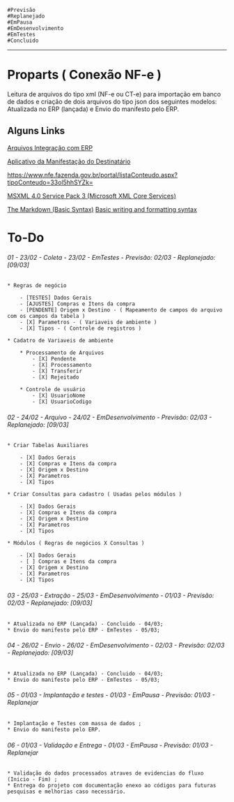 ~~~~
#Previsão
#Replanejado
#EmPausa
#EmDesenvolvimento
#EmTestes
#Concluido
~~~~
___

# Proparts ( Conexão NF-e )

Leitura de arquivos do tipo xml (NF-e ou CT-e) para importação em banco de dados e criação de dois arquivos do tipo json dos seguintes modelos: Atualizada no ERP (lançada) e Envio do manifesto pelo ERP.


## Alguns Links
[Arquivos Integração com ERP](http://docs.conexaonfe.com.br/arquivos-integracao/#envio-do-manifesto-pelo-erp)

[Aplicativo da Manifestação do Destinatário](http://www.mdehom.fazenda.sp.gov.br/docs/manual.pdf)

https://www.nfe.fazenda.gov.br/portal/listaConteudo.aspx?tipoConteudo=33ol5hhSYZk=



[MSXML 4.0 Service Pack 3 (Microsoft XML Core Services)](https://www.microsoft.com/en-us/download/details.aspx?id=15697)

[The Markdown (Basic Syntax)](https://www.markdownguide.org/basic-syntax/)
[Basic writing and formatting syntax](https://docs.github.com/pt/github/writing-on-github/basic-writing-and-formatting-syntax)





# To-Do

###### 01 - 23/02 - Coleta - 23/02 - EmTestes - Previsão: 02/03 - Replanejado: [09/03]

	* Regras de negócio

		- [TESTES] Dados Gerais
		- [AJUSTES] Compras e Itens da compra
		- [PENDENTE] Origem x Destino - ( Mapeamento de campos do arquivo com os campos da tabela )
		- [X] Parametros - ( Variaveis de ambiente )
		- [X] Tipos - ( Controle de registros )

	* Cadatro de Variaveis de ambiente

		* Processamento de Arquivos
			- [X] Pendente
			- [X] Processamento
			- [X] Transferir
			- [X] Rejeitado

		* Controle de usuário
			- [X] UsuarioNome
			- [X] UsuarioCodigo

###### 02 - 24/02 - Arquivo - 24/02 - EmDesenvolvimento - Previsão: 02/03 - Replanejado: [09/03]

	* Criar Tabelas Auxiliares

		- [X] Dados Gerais
		- [X] Compras e Itens da compra
		- [X] Origem x Destino
		- [X] Parametros
		- [X] Tipos

	* Criar Consultas para cadastro ( Usadas pelos módulos )

		- [X] Dados Gerais
		- [X] Compras e Itens da compra
		- [X] Origem x Destino
		- [X] Parametros
		- [X] Tipos

	* Módulos ( Regras de negócios X Consultas )

		- [X] Dados Gerais
		- [ ] Compras e Itens da compra
		- [X] Origem x Destino
		- [X] Parametros
		- [X] Tipos


###### 03 - 25/03 - Extração - 25/03 - EmDesenvolvimento - 01/03 - Previsão: 02/03 - Replanejado: [09/03]

	* Atualizada no ERP (Lançada) - Concluido - 04/03;
	* Envio do manifesto pelo ERP - EmTestes - 05/03;

###### 04 - 26/02 - Envio - 26/02 - EmDesenvolvimento - 02/03 - Previsão: 02/03 - Replanejado: [09/03]

	* Atualizada no ERP (Lançada) - Concluido - 04/03;
	* Envio do manifesto pelo ERP - EmTestes - 05/03;


###### 05 - 01/03 - Implantação e testes - 01/03 - EmPausa - Previsão: 01/03 - Replanejar

	* Implantação e Testes com massa de dados ;
	* Envio do manifesto pelo ERP.

###### 06 - 01/03 - Validação e Entrega - 01/03 - EmPausa - Previsão: 01/03 - Replanejar

	* Validação do dados processados atraves de evidencias do fluxo (Inicio - Fim) ;
	* Entrega do projeto com documentação enexo ao códigos para futuras pesquisas e melhorias caso necessário.


